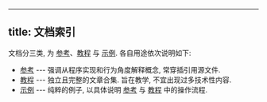 
---
title: 文档索引
---

文档分三类, 为 [参考](/references/index.md)、[教程](/examples/index.md) 与 [示例](/examples/index.md). 各自用途依次说明如下: 

- [参考](/references/index.md) --- 强调从程序实现和行为角度解释概念, 常穿插引用源文件. 
- [教程](/examples/index.md) --- 独立且完整的文章合集. 旨在教学, 不宜出现过多技术性内容.
- [示例](/examples/index.md) --- 纯粹的例子, 以具体说明 [参考](/references/index.md) 与 [教程](/examples/index.md) 中的操作流程. 

